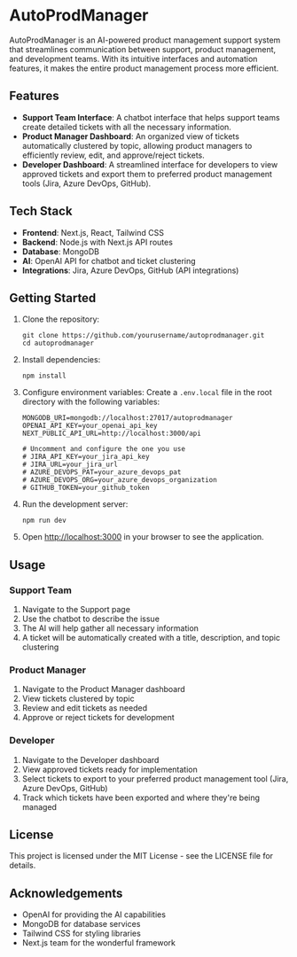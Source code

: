 # AutoProdManager

AutoProdManager is an AI-powered product management support system that streamlines communication between support, product management, and development teams. With its intuitive interfaces and automation features, it makes the entire product management process more efficient.

## Features

- **Support Team Interface**: A chatbot interface that helps support teams create detailed tickets with all the necessary information.
- **Product Manager Dashboard**: An organized view of tickets automatically clustered by topic, allowing product managers to efficiently review, edit, and approve/reject tickets.
- **Developer Dashboard**: A streamlined interface for developers to view approved tickets and export them to preferred product management tools (Jira, Azure DevOps, GitHub).

## Tech Stack

- **Frontend**: Next.js, React, Tailwind CSS
- **Backend**: Node.js with Next.js API routes
- **Database**: MongoDB
- **AI**: OpenAI API for chatbot and ticket clustering
- **Integrations**: Jira, Azure DevOps, GitHub (API integrations)

## Getting Started

1. Clone the repository:
   ```
   git clone https://github.com/yourusername/autoprodmanager.git
   cd autoprodmanager
   ```

2. Install dependencies:
   ```
   npm install
   ```

3. Configure environment variables:
   Create a `.env.local` file in the root directory with the following variables:
   ```
   MONGODB_URI=mongodb://localhost:27017/autoprodmanager
   OPENAI_API_KEY=your_openai_api_key
   NEXT_PUBLIC_API_URL=http://localhost:3000/api
   
   # Uncomment and configure the one you use
   # JIRA_API_KEY=your_jira_api_key
   # JIRA_URL=your_jira_url
   # AZURE_DEVOPS_PAT=your_azure_devops_pat
   # AZURE_DEVOPS_ORG=your_azure_devops_organization
   # GITHUB_TOKEN=your_github_token
   ```

4. Run the development server:
   ```
   npm run dev
   ```

5. Open [http://localhost:3000](http://localhost:3000) in your browser to see the application.

## Usage

### Support Team

1. Navigate to the Support page
2. Use the chatbot to describe the issue
3. The AI will help gather all necessary information
4. A ticket will be automatically created with a title, description, and topic clustering

### Product Manager

1. Navigate to the Product Manager dashboard
2. View tickets clustered by topic
3. Review and edit tickets as needed
4. Approve or reject tickets for development

### Developer

1. Navigate to the Developer dashboard
2. View approved tickets ready for implementation
3. Select tickets to export to your preferred product management tool (Jira, Azure DevOps, GitHub)
4. Track which tickets have been exported and where they're being managed

## License

This project is licensed under the MIT License - see the LICENSE file for details.

## Acknowledgements

- OpenAI for providing the AI capabilities
- MongoDB for database services
- Tailwind CSS for styling libraries
- Next.js team for the wonderful framework
